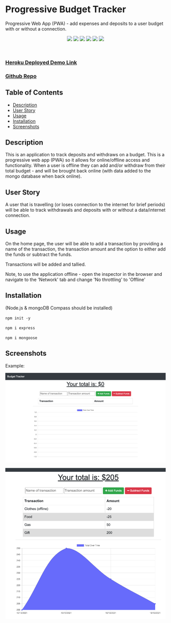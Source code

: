 # Progressive Budget Tracker
Progressive Web App (PWA) - add expenses and deposits to a user budget with or without a connection.

<p align="center">
 <img src="https://img.shields.io/github/repo-size/ssharp0/progressive-budget-tracker">
 <img src="https://img.shields.io/badge/Javascript-yellow">
 <img src="https://img.shields.io/badge/-node.js-green">
 <img src="https://img.shields.io/badge/-mongoDB-purple">
 <img src="https://img.shields.io/badge/-express npm-brown">
 <img src="https://img.shields.io/badge/-mongoose npm-blue">
</p>


<br>

### [Heroku Deployed Demo Link](https://pwa-budget-tracker-s01.herokuapp.com/)

### [Github Repo](https://github.com/ssharp0/progressive-budget-tracker)


## Table of Contents

- [Description](#description)
- [User Story](#user-story)
- [Usage](#usage)
- [Installation](#installation)
- [Screenshots](#screenshots)

## Description

This is an application to track deposits and withdraws on a budget. This is a progressive web app (PWA) so it allows for online/offline access and functionality. When a user is offline they can add and/or withdraw from their total budget - and will be brought back online (with data added to the mongo database when back online). 


## User Story

A user that is travelling (or loses connection to the internet for brief periods) will be able to track withdrawals and deposits with or without a data/internet connection.

## Usage

On the home page, the user will be able to add a transaction by providing a name of the transaction, the transaction amount and the option to either add the funds or subtract the funds. 

Transactions will be added and tallied. 

Note, to use the application offline - open the inspector in the browser and navigate to the 'Network' tab and change 'No throttling' to 'Offline'

## Installation

(Node.js & mongoDB Compass should be installed)

`npm init -y`

`npm i express`

`npm i mongoose`

## Screenshots

Example: 

<kbd>

![](/public/assets/img/budget.png)

![](/public/assets/img/transactions.png)

</kbd>